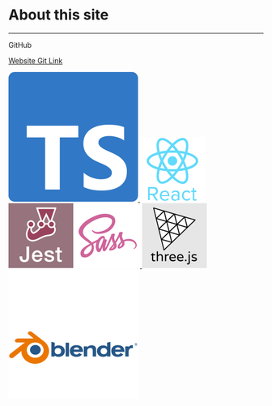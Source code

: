 # About this site

---

GitHub

<a href="https://github.com/petterigit/petterigit.github.io" target="_blank">Website Git Link</a>

<a href="https://www.typescriptlang.org/" target="_blank"> ![Typescript](./articleElements/ts-logo-128.svg 'Typescript') </a>
<a href="https://reactjs.org/" target="_blank"> ![React](./articleElements/react-logo-128.png 'React') </a>
<a href="https://jestjs.io/" target="_blank"> ![Jest](./articleElements/jest-logo-128.png 'Jest')</a>
<a href="https://sass-lang.com/" target="_blank"> ![Sass](./articleElements/sass-logo-128.png 'Sass') </a>
<a href="https://threejs.org/" target="_blank"> ![ThreeJS](./articleElements/threejs-logo-128.png 'ThreeJS') </a>
<a href="https://www.blender.org/" target="_blank"> ![Blender](./articleElements/blender-logo-128.svg 'Blender') </a>

